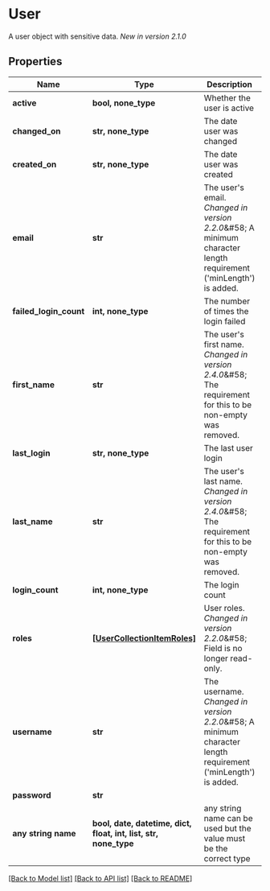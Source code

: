 # User

A user object with sensitive data.  *New in version 2.1.0* 

## Properties
Name | Type | Description | Notes
------------ | ------------- | ------------- | -------------
**active** | **bool, none_type** | Whether the user is active | [optional] [readonly] 
**changed_on** | **str, none_type** | The date user was changed | [optional] [readonly] 
**created_on** | **str, none_type** | The date user was created | [optional] [readonly] 
**email** | **str** | The user&#39;s email.  *Changed in version 2.2.0*&amp;#58; A minimum character length requirement (&#39;minLength&#39;) is added.  | [optional] 
**failed_login_count** | **int, none_type** | The number of times the login failed | [optional] [readonly] 
**first_name** | **str** | The user&#39;s first name.  *Changed in version 2.4.0*&amp;#58; The requirement for this to be non-empty was removed.  | [optional] 
**last_login** | **str, none_type** | The last user login | [optional] [readonly] 
**last_name** | **str** | The user&#39;s last name.  *Changed in version 2.4.0*&amp;#58; The requirement for this to be non-empty was removed.  | [optional] 
**login_count** | **int, none_type** | The login count | [optional] [readonly] 
**roles** | [**[UserCollectionItemRoles]**](UserCollectionItemRoles.md) | User roles.  *Changed in version 2.2.0*&amp;#58; Field is no longer read-only.  | [optional] 
**username** | **str** | The username.  *Changed in version 2.2.0*&amp;#58; A minimum character length requirement (&#39;minLength&#39;) is added.  | [optional] 
**password** | **str** |  | [optional] 
**any string name** | **bool, date, datetime, dict, float, int, list, str, none_type** | any string name can be used but the value must be the correct type | [optional]

[[Back to Model list]](../README.md#documentation-for-models) [[Back to API list]](../README.md#documentation-for-api-endpoints) [[Back to README]](../README.md)


